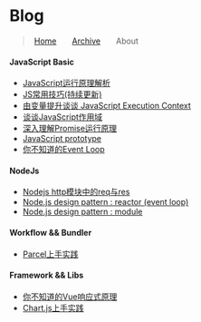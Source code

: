 # Blog

<link rel="stylesheet" href="https://maxcdn.bootstrapcdn.com/font-awesome/4.5.0/css/font-awesome.min.css">

> <i class="fa fa-home fa-fw"></i>&nbsp;[Home](https://github.com/yankwan/Blog) &nbsp;&nbsp;&nbsp;&nbsp; <i class="fa fa-archive fa-fw"></i>&nbsp;[Archive](https://github.com/yankwan/Blog/issues) &nbsp;&nbsp;&nbsp;&nbsp; <i class="fa fa-question-circle fa-fw"></i>&nbsp;About


#### JavaScript Basic

* [JavaScript运行原理解析](https://github.com/yankwan/Blog/issues/1)
* [JS常用技巧(持续更新)](https://github.com/yankwan/Blog/issues/5)
* [由变量提升谈谈 JavaScript Execution Context](https://github.com/yankwan/Blog/issues/6)
* [谈谈JavaScript作用域 ](https://github.com/yankwan/Blog/issues/7)
* [深入理解Promise运行原理](https://github.com/yankwan/Blog/issues/8)
* [JavaScript prototype](https://github.com/yankwan/Blog/issues/9)
* [你不知道的Event Loop](https://github.com/yankwan/Blog/issues/13)

#### NodeJs

* [Nodejs http模块中的req与res](https://github.com/yankwan/Blog/issues/10)
* [Node.js design pattern : reactor (event loop)](https://github.com/yankwan/Blog/issues/11)
* [Node.js design pattern : module](https://github.com/yankwan/Blog/issues/12)

#### Workflow && Bundler

* [Parcel上手实践](https://github.com/yankwan/Blog/issues/14)

#### Framework && Libs

* [你不知道的Vue响应式原理](https://github.com/yankwan/Blog/issues/15)
* [Chart.js上手实践](https://github.com/yankwan/Blog/issues/16)
